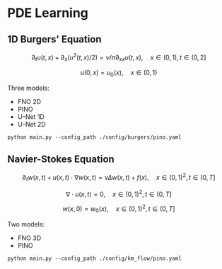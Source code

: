 # PDE Learning
## 1D Burgers' Equation
$$
\partial_{t}u(t,x)+\partial_{x}(u^{2}(t,x)/2)=\nu/\pi\partial_{xx}u(t,x),\quad x\in(0,1),t\in(0,2]
$$

$$
u(0,x)=u_{0}(x),\quad x\in(0,1)
$$

Three models:
- FNO 2D
- PINO
- U-Net 1D
- U-Net 2D

```
python main.py --config_path ./config/burgers/pino.yaml
```

## Navier-Stokes Equation
$$
\partial_{t}w(x,t)+u(x,t)\cdot\nabla w(x,t)=\nu\Delta w(x,t)+f(x),\quad x\in(0,1)^{2},t\in(0,T]
$$

$$
\nabla\cdot u(x,t)=0,\quad x\in(0,1)^{2},t\in(0,T]
$$

$$
w(x,0)=w_{0}(x),\quad x\in(0,1)^{2},t\in(0,T]
$$

Two models:
- FNO 3D
- PINO
```
python main.py --config_path ./config/km_flow/pino.yaml
```